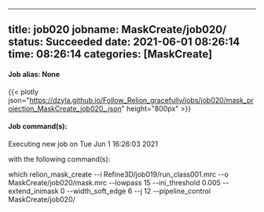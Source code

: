 
---
title: job020
jobname: MaskCreate/job020/
status: Succeeded
date: 2021-06-01 08:26:14
time: 08:26:14
categories: [MaskCreate]
---

#### Job alias: None

{{< plotly json="https://dzyla.github.io/Follow_Relion_gracefully/jobs/job020/mask_projection_MaskCreate_job020_.json" height="800px" >}}

#### Job command(s):


 
 Executing new job on Tue Jun  1 16:26:03 2021
 
 with the following command(s): 

which relion_mask_create --i Refine3D/job019/run_class001.mrc --o MaskCreate/job020/mask.mrc --lowpass 15 --ini_threshold 0.005 --extend_inimask 0 --width_soft_edge 6 --j 12  --pipeline_control MaskCreate/job020/
 
 


